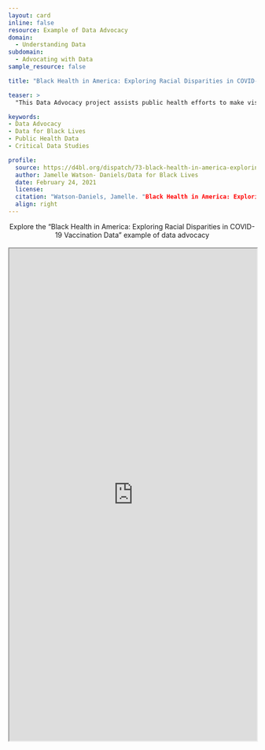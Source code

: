 ```yaml
---
layout: card
inline: false
resource: Example of Data Advocacy
domain:
  - Understanding Data
subdomain:
  - Advocating with Data
sample_resource: false

title: "Black Health in America: Exploring Racial Disparities in COVID-19 Vaccination Data"

teaser: >
  "This Data Advocacy project assists public health efforts to make visible existing racial disparities in our healthcare system, specifically in relation to the Covid-19 pandemic. This project asks "Are Black people, who remain overrepresented among COVID-19 deaths, receiving sufficient access to the vaccines?" Data findings presented in a chart help to visualize the gap between how many Black people are dying from COVID-19 and how many are receiving the vaccine."

keywords:
- Data Advocacy
- Data for Black Lives
- Public Health Data
- Critical Data Studies

profile:
  source: https://d4bl.org/dispatch/73-black-health-in-america-exploring-racial-disparities-in-covid-19-vaccination-data
  author: Jamelle Watson- Daniels/Data for Black Lives
  date: February 24, 2021
  license: 
  citation: "Watson-Daniels, Jamelle. "Black Health in America: Exploring Racial Disparities in COVID-19 Vaccination Data." Data for Black Lives. 24 February 2021. https://d4bl.org/dispatch/73-black-health-in-america-exploring-racial-disparities-in-covid-19-vaccination-data."
  align: right
---
```


<div>
  <center>
  <sl-button-group label="Alignment">
  <sl-button href="https://d4bl.org/dispatch/73-black-health-in-america-exploring-racial-disparities-in-covid-19-vaccination-data">Explore the “Black Health in America: Exploring Racial Disparities in COVID-19 Vaccination Data” example of data advocacy</sl-button>
  </sl-button-group>
</center>
</div>

<br>

<iframe width="100%" height="1000" src="https://d4bl.org/dispatch/73-black-health-in-america-exploring-racial-disparities-in-covid-19-vaccination-data" allowfullscreen>iFrame HERE</iframe>


